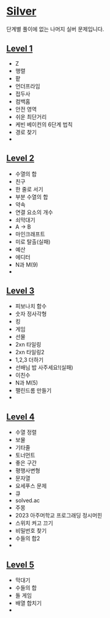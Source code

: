 # [Silver](https://www.acmicpc.net/problemset?sort=no_asc&tier=6%2C7%2C8%2C9%2C10)   
단계별 풀이에 없는 나머지 실버 문제입니다.   

## [Level 1](https://github.com/ww5702/Swift_Coding_Test/tree/main/BAEKJOON/%F0%9F%93%93%EC%8B%A4%EB%B2%84/Level%201)    
- Z
- 행렬
- 팥
- 언더프라임
- 접두사
- 컴백홈
- 안전 영역
- 쉬운 최단거리
- 케빈 베이컨의 6단계 법칙
- 경로 찾기
- 
## [Level 2](https://github.com/ww5702/Swift_Coding_Test/tree/main/BAEKJOON/%F0%9F%93%93%EC%8B%A4%EB%B2%84/Level%202)   
- 수열의 합
- 친구
- 한 줄로 서기
- 부분 수열의 합
- 약속
- 연결 요소의 개수
- 쇠막대기
- A -> B
- 마인크래프트
- 미로 탈출(실패)
- 예산
- 에디터
- N과 M(9)
- 
## [Level 3](https://github.com/ww5702/Swift_Coding_Test/tree/main/BAEKJOON/%F0%9F%93%93%EC%8B%A4%EB%B2%84/Level%203)      
- 피보나치 함수
- 숫자 정사각형
- 킹
- 게임
- 선물
- 2xn 타일링
- 2xn 타일링2
- 1,2,3 더하기   
- 선배님 밥 사주세요!(실패)
- 이친수
- N과 M(5)
- 팰린드롬 만들기
- 
## [Level 4](https://github.com/ww5702/Swift_Coding_Test/tree/main/BAEKJOON/%F0%9F%93%93%EC%8B%A4%EB%B2%84/Level%204)   
- 수열 정렬
- 보물
- 기타줄
- 토너먼트
- 좋은 구간
- 평행사변형
- 문자열
- 요세푸스 문제
- 큐
- solved.ac
- 주몽
- 2023 아주머학교 프로그래딩 정시머힌
- 스위치 켜고 끄기
- 비밀번호 찾기
- 수들의 합2
- 
## [Level 5](https://github.com/ww5702/Swift_Coding_Test/tree/main/BAEKJOON/%F0%9F%93%93%EC%8B%A4%EB%B2%84/Level%205)   
- 막대기
- 수들의 합
- 돌 게임
- 배열 합치기
- 

